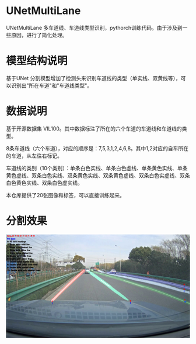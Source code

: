 # UNetMultiLane
UNetMultiLane 多车道线、车道线类型识别，pythorch训练代码。由于涉及到一些原因，进行了简化处理。

# 模型结构说明

基于UNet 分割模型增加了检测头来识别车道线的类型（单实线、双黄线等），可以识别出"所在车道"和"车道线类型"。


# 数据说明

基于开源数据集 VIL100。其中数据标注了所在的六个车道的车道线和车道线的类型。

8条车道线（六个车道），对应的顺序是：7,5,3,1,2,4,6,8。其中1,2对应的自车所在的车道，从左往右标记。

车道线的类别（10个类别）：单条白色实线、单条白色虚线、单条黄色实线、单条黄色虚线、双条白色实线、双条黄色实线、双条黄色虚线、双条白色实虚线、双条白色黄色实线、双条白色虚实线。

本仓库提供了20张图像和标签，可以直接训练起来。


# 分割效果

![image](https://github.com/cqu20160901/UNetMultiLane_onnx_tensorRT_rknn_horizon/blob/main/onnx/test_result.jpg)
